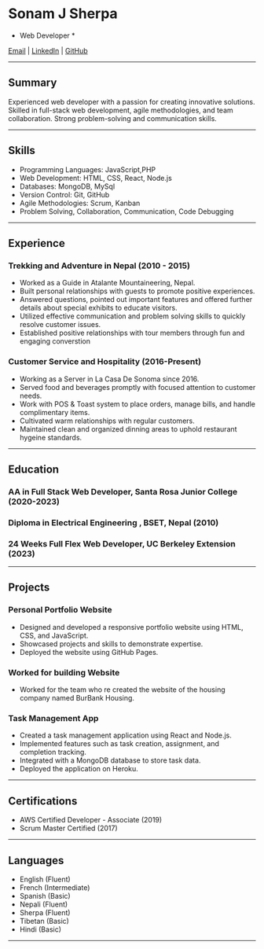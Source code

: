# Sonam J Sherpa
* Web Developer *

[Email](mailto:sherpa.sjs@gmail.com) | [LinkedIn](https://www.linkedin.com/in/sonam-j-sherpa-0284b4b8/) | [GitHub](https://github.com/sonam-git)

---

## Summary
Experienced web developer with a passion for creating innovative solutions. Skilled in full-stack web development, agile methodologies, and team collaboration. Strong problem-solving and communication skills.

---

## Skills
- Programming Languages: JavaScript,PHP
- Web Development: HTML, CSS, React, Node.js
- Databases: MongoDB, MySql
- Version Control: Git, GitHub
- Agile Methodologies: Scrum, Kanban
- Problem Solving, Collaboration, Communication, Code Debugging

---

## Experience

### Trekking and Adventure in Nepal (2010 - 2015)
- Worked as a Guide in Atalante Mountaineering, Nepal.
- Built personal relationships with guests to promote positive experiences.
- Answered questions, pointed out important features and offered further details about special exhibits to educate visitors.
- Utilized effective communication and problem solving skills to quickly resolve customer issues.
- Established positive relationships with tour members through fun and engaging converstion

### Customer Service and Hospitality (2016-Present)
- Working as a Server in La Casa De Sonoma since 2016.
- Served food and beverages promptly with focused attention to customer needs.
- Work with POS & Toast system to place orders, manage bills, and handle complimentary items.
- Cultivated warm relationships with regular customers.
- Maintained clean and organized dinning areas to uphold restaurant hygeine standards.

---

## Education

### AA in Full Stack Web Developer, Santa Rosa Junior College (2020-2023)
### Diploma in Electrical Engineering , BSET, Nepal (2010)
### 24 Weeks Full Flex Web Developer, UC Berkeley Extension (2023)

---

## Projects

### Personal Portfolio Website
- Designed and developed a responsive portfolio website using HTML, CSS, and JavaScript.
- Showcased projects and skills to demonstrate expertise.
- Deployed the website using GitHub Pages.

### Worked for building Website 
- Worked for the team who re created the website of the housing company named BurBank Housing.

### Task Management App
- Created a task management application using React and Node.js.
- Implemented features such as task creation, assignment, and completion tracking.
- Integrated with a MongoDB database to store task data.
- Deployed the application on Heroku.

---

## Certifications

- AWS Certified Developer - Associate (2019)
- Scrum Master Certified (2017)


---

## Languages

- English (Fluent)
- French (Intermediate)
- Spanish (Basic)
- Nepali (Fluent)
- Sherpa (Fluent)
- Tibetan (Basic)
- Hindi (Basic)

---




